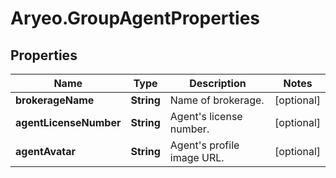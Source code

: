 # Aryeo.GroupAgentProperties

## Properties

Name | Type | Description | Notes
------------ | ------------- | ------------- | -------------
**brokerageName** | **String** | Name of brokerage. | [optional] 
**agentLicenseNumber** | **String** | Agent&#39;s license number. | [optional] 
**agentAvatar** | **String** | Agent&#39;s profile image URL. | [optional] 


